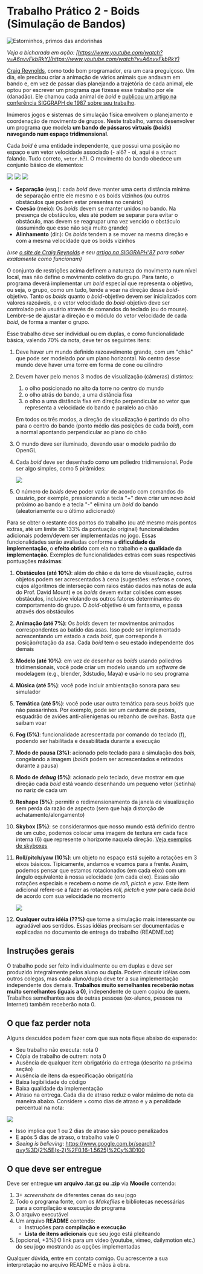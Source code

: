 # Trabalho Prático 2 - Boids (Simulação de Bandos)

![Estorninhos, primos das andorinhas](images/starlings.jpg)

_Veja a bicharada em ação: [https://www.youtube.com/watch?v=A6nvvFkbRkY](https://www.youtube.com/watch?v=A6nvvFkbRkY)_

[Craig Reynolds](http://www.red3d.com/cwr/), como todo bom programador,
era um cara preguiçoso. Um dia, ele precisou criar a animação de vários animais
que andavam em bando e, em vez de passar dias planejando
a trajetória de cada animal, ele optou por escrever um programa que
fizesse esse trabalho por ele (danadão). Ele chamou cada animal de _boid_ e
[publicou um artigo na conferência SIGGRAPH de 1987 sobre seu
trabalho](http://www.cs.toronto.edu/~dt/siggraph97-course/cwr87/).

Inúmeros jogos e sistemas de simulação física envolvem o planejamento e
coordenação de movimento de grupos. Neste trabalho, vamos desenvolver um
programa que modela **um bando de pássaros virtuais (_boids_) navegando num
espaço tridimensional**.

Cada _boid_ é uma entidade independente, que possui uma posição no espaço e um
vetor velocidade associado (- alô? - oi, aqui é a `struct` falando. Tudo correto, `vetor.h`?). O movimento
do bando obedece um conjunto básico de elementos:

![](images/separation.gif)
![](images/cohesion.gif)
![](images/alignment.gif)

- **Separação** (esq.): cada _boid_ deve manter uma certa distância mínima de
  separação entre ele mesmo e os boids vizinhos (ou outros obstáculos que
  podem estar presentes no cenário)
- **Coesão** (meio): Os _boids_ devem se manter unidos no bando. Na presença de
  obstáculos, eles até podem se separar para evitar o obstáculo, mas devem
  se reagrupar uma vez vencido o obstáculo (assumindo que esse não seja
  muito grande)
- **Alinhamento** (dir.): Os _boids_ tendem a se mover na mesma direção e com a mesma
  velocidade que os boids vizinhos

_(use [o site de Craig Reynolds](http://www.red3d.com/cwr/boids/) e seu [artigo na SIGGRAPH'87](http://www.cs.toronto.edu/~dt/siggraph97-course/cwr87/) para saber exatamente como funcionam)_

O conjunto de restrições acima definem a natureza do movimento num nível
local, mas não define o movimento coletivo do grupo. Para tanto, o
programa deverá implementar um _boid_ especial que representa o objetivo,
ou seja, o grupo, como um tudo, tende a voar na direção desse _boid_-objetivo.
Tanto os _boids_ quanto o _boid_-objetivo devem ser inicializados com valores
razoáveis, e o vetor velocidade do _boid_-objetivo deve ser controlado pelo
usuário através de comandos do teclado (ou do mouse). Lembre-se de
ajustar a direção e o módulo do vetor velocidade de cada _boid_, de forma
a manter o grupo.

Esse trabalho deve ser individual ou em duplas, e como funcionalidade básica, valendo
70% da nota, deve ter os seguintes itens:

1. Deve haver um mundo definido razoavelmente grande, com um "chão" que pode
   ser modelado por um plano horizontal. No centro desse mundo deve haver uma
   torre em forma de cone ou cilindro
1. Devem haver pelo menos 3 modos de visualização (câmeras) distintos:
   1. o olho posicionado no alto da torre no centro do mundo
   1. o olho atrás do bando, a uma distância fixa
   1. o olho a uma distância fixa em direção perpendicular ao vetor que
      representa a velocidade do bando e paralelo ao chão

   Em todos os três modos, a direção de visualização é partindo do olho para o
   centro do bando (ponto médio das posições de cada _boid_), com a normal
   apontando perpendicular ao plano do chão
1. O mundo deve ser iluminado, devendo usar o modelo padrão do OpenGL
1. Cada _boid_ deve ser desenhado como um poliedro tridimensional. Pode ser
   algo simples, como 5 pirâmides:

   ![](images/boid-poliedros.png)
1. O número de _boids_ deve poder variar de acordo com comandos do usuário, por
   exemplo, pressionando a tecla "+" deve criar um novo _boid_ próximo ao bando
   e a tecla "-" elimina um _boid_ do bando (aleatoriamente ou o último
   adicionado)  

Para se obter o restante dos pontos do trabalho (ou até mesmo mais pontos
extras, até um limite de 133% da pontuação original) funcionalidades adicionais
podem/devem ser implementadas no jogo. Essas funcionalidades serão avaliadas
conforme a **dificuldade da implementação**, o **efeito obtido** com ela no
trabalho e a **qualidade da implementação**. Exemplos de funcionalidades
extras com suas respectivas pontuações **máximas**:

1. **Obstáculos (até 10%)**: além do chão e da torre de visualização, outros
   objetos podem ser acrescentados à cena (sugestões: esferas e cones,
   cujos algoritmos de interseção com raios estão dados nas notas de aula
   do Prof. David Mount) e os _boids_ devem evitar colisões com esses
   obstáculos, inclusive violando os outros fatores determinantes do
   comportamento do grupo. O _boid_-objetivo é um fantasma, e passa através
   dos obstáculos
1. **Animação (até 7%)**: Os _boids_ devem ter movimentos animados
   correspondentes ao batido das asas. Isso pode ser implementado
   acrescentando um estado a cada _boid_, que corresponde à posição/rotação da
   asa. Cada _boid_ tem o seu estado independente dos demais
1. **Modelo (até 10%)**: em vez de desenhar os _boids_ usando poliedros
   tridimensionais, você pode criar um modelo usando um _software_ de modelagem
   (e.g., blender, 3dstudio, Maya) e usá-lo no seu programa
1. **Música (até 5%)**: você pode incluir ambientação sonora para seu simulador
1. **Temática (até 5%)**: você pode usar outra temática para seus _boids_ que não
   passarinhos. Por exemplo, pode ser um cardume de peixes, esquadrão de
   aviões anti-alienígenas ou rebanho de ovelhas. Basta que saibam voar
1. **Fog (5%)**: funcionalidade acrescentada por comando do teclado (f),
   podendo ser habilitada e desabilitada durante a execução
1. **Modo de pausa (3%)**: acionado pelo teclado para a simulação dos _bois_,
   congelando a imagem (_boids_ podem ser acrescentados e retirados durante
   a pausa)
1. **Modo de _debug_ (5%)**: acionado pelo teclado, deve mostrar em que direção
   cada _boid_ está voando desenhando um pequeno vetor (setinha) no nariz de
   cada um
1. **Reshape (5%)**: permitir o redimensionamento da janela de visualização sem
   perda da razão de aspecto (sem que haja distorção de achatamento/alongamento)
1. **Skybox (5%)**: se considerarmos que nosso mundo está definido dentro de um
   cubo, podemos colocar uma imagem de textura em cada face interna (6) que
   represente o horizonte naquela direção. [Veja exemplos de skyboxes][skybox]
1. **Roll/pitch/yaw (10%)**: um objeto no espaço está sujeito a rotações em 3
   eixos básicos. Tipicamente, andamos e voamos para a frente. Assim,
   podemos pensar que estamos rotacionados (em cada eixo) com um ângulo
   equivalente à nossa velocidade (em cada eixo). Essas são rotações especiais
   e recebem o nome de _roll, pictch_ e _yaw_. Este item adicional refere-se a
   fazer as rotações _roll, pictch_ e _yaw_ para cada _boid_ de acordo com sua
   velocidade no momento

   ![](images/roll-pitch-yaw.jpg)
1. **Qualquer outra idéia (??%)** que torne a simulação mais interessante ou
   agradável aos sentidos. Essas idéias precisam ser documentadas e explicadas
   no documento de entrega do trabalho (README.txt)

## Instruções gerais

O trabalho pode ser feito individualmente ou em duplas e deve ser produzido
integralmente pelos aluno ou dupla. Podem discutir idéias com outros colegas,
mas cada aluno/dupla deve ter a sua implementação independente dos demais.
**Trabalhos muito semelhantes receberão notas muito semelhantes (iguais a 0)**,
independente de quem copiou de quem. Trabalhos semelhantes aos de outras
pessoas (ex-alunos, pessoas na Internet) também receberão nota 0.


## O que faz perder nota

Alguns descuidos podem fazer com que sua nota fique abaixo do esperado:
- Seu trabalho não executa: nota 0
- Cópia de trabalho de outrem: nota 0
- Ausência de qualquer item obrigatório da entrega (descrito na próxima seção)
- Ausência de itens da especificação obrigatória
- Baixa legibilidade do código
- Baixa qualidade da implementação
- Atraso na entrega. Cada dia de atraso reduz o valor máximo de nota da
 maneira abaixo. Considere `x` como dias de atraso e `y` a penalidade
 percentual na nota:

 ![](images/penalidade-por-atraso.png)
 - Isso implica que 1 ou 2 dias de atraso são pouco penalizados
 - E após 5 dias de atraso, o trabalho vale 0
 - _Seeing is believing_: https://www.google.com.br/search?q=y%3D(2%5E(x-2)%2F0.16-1.5625)%2Cy%3D100


## O que deve ser **entregue**

Deve ser entregue **um arquivo .tar.gz ou .zip** via **Moodle** contendo:
 1. 3+ _screenshots_ de diferentes cenas do seu jogo
 1. Todo o programa fonte, com os _Makefiles_ e bibliotecas necessárias
    para a compilação e execução do programa
 1. O arquivo executável
 1. Um arquivo **README** contendo:
    - Instruções para **compilação e execução**
    - **Lista de itens adicionais** que seu jogo está pleiteando
 1. [opcional, +3%] O link para um vídeo (youtube, vimeo, dailymotion etc.) do
    seu jogo mostrando as opções implementadas

Qualquer dúvida, entre em contato comigo. Ou acrescente a sua interpretação no
arquivo README e mãos à obra.

[skybox]: https://www.google.com.br/search?q=skybox&safe=off&hl=pt-BR&source=lnms&tbm=isch&sa=X&ei=jMM_VenRNKuasQSCwYDABw&ved=0CAgQ_AUoAg&biw=1366&bih=599
